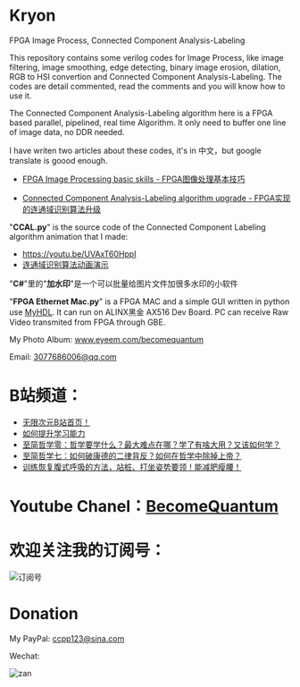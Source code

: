 # Kryon
FPGA Image Process, Connected Component Analysis-Labeling

This repository contains some verilog codes for Image Process, like image filtering, image smoothing, edge detecting, binary image erosion, dilation, RGB to HSI convertion and Connected Component Analysis-Labeling. The codes are detail commented, read the comments and you will know how to use it.

The Connected Component Analysis-Labeling algorithm here is a FPGA based parallel, pipelined, real time Algorithm. It only need to buffer one line of image data, no DDR needed.

I have writen two articles about these codes, it's in 中文，but google translate is goood enough.

* [FPGA Image Processing basic skills - FPGA图像处理基本技巧](https://zhuanlan.zhihu.com/p/38946857)
 
* [Connected Component Analysis-Labeling algorithm upgrade - FPGA实现的连通域识别算法升级](https://mp.weixin.qq.com/s?__biz=MzIxODAxMDY1Ng==&mid=2650975657&idx=1&sn=358e6a7f88c7f76c126169951b274c47&chksm=8c0708e6bb7081f0dee73f12c00ca4d0aaeed1b5a9697937556af550c14aa92b930d25a3d06a&token=1486415084&lang=zh_CN#rd)

"**CCAL.py**" is the source code of the Connected Component Labeling algorithm animation that I made: 

* https://youtu.be/UVAxT60HppI
* [连通域识别算法动画演示](https://www.bilibili.com/video/av26067000)

"**C#**"里的"**加水印**"是一个可以批量给图片文件加很多水印的小软件

"**FPGA Ethernet Mac.py**" is a FPGA MAC and a simple GUI written in python use [MyHDL](http://docs.myhdl.org/en/stable/). It can run on ALINX黑金 AX516 Dev Board. PC can receive Raw Video transmited from FPGA through GBE.

My Photo Album: www.eyeem.com/becomequantum

Email: 3077686006@qq.com
# B站频道：
* [无限次元B站首页！](https://space.bilibili.com/2139404925)
* [如何提升学习能力](https://www.bilibili.com/video/BV1BL4y187xP)
* [至简哲学零：哲学要学什么？最大难点在哪？学了有啥大用？又该如何学？](https://www.bilibili.com/video/BV1FA411A7ZR)
* [至简哲学七：如何破康德的二律背反？如何在哲学中除掉上帝？](https://www.bilibili.com/video/BV1zh411W7JF)
* [训练恢复腹式呼吸的方法，站桩、打坐姿势要领！能减肥瘦腰！](https://www.bilibili.com/video/BV1e3411q7oc)

# Youtube Chanel：[BecomeQuantum](https://www.youtube.com/channel/UCvJH-Cp7SypXvJ-e0KSOo1A)

# 欢迎关注我的订阅号：
![订阅号](订阅号二维码.jpg)

# Donation
My PayPal: ccpp123@sina.com

Wechat:

![zan](微信赞赏码.png)
